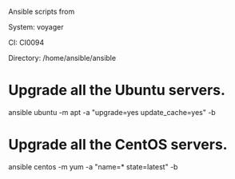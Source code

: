 Ansible scripts from

System: voyager

CI:     CI0094

Directory: /home/ansible/ansible


# Upgrade all the Ubuntu servers.
ansible ubuntu -m apt -a "upgrade=yes update_cache=yes" -b

# Upgrade all the CentOS servers.
ansible centos -m yum -a "name=* state=latest" -b
